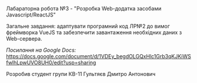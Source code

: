 Лабараторна робота №3 - "Розробка Web-додатка засобами Javascript/ReactJS"

Загальне завдання: адаптувати програмний код ЛР№2 до вимог фреймворка VueJS та забезпечити завантаження необхідних даних з Web-сервера.

_Посилання на Google Docs:_ [https://docs.google.com/document/d/1VDEy_begdOLGQxHlc1Grb3qKJKiWSfwlhLpwUVO8UH0/edit?usp=sharing
](https://docs.google.com/document/d/1hDVzSIA8aezAxDieXnZaDZlJlUNNalyijqdwBj-wAc4/edit?usp=sharing)

Розробив студент групи КВ-11 Гультяєв Дмитро Антонович
